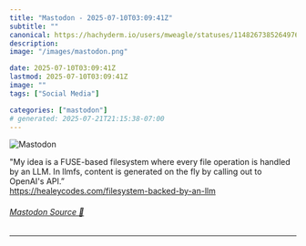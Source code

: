 ```yaml
---
title: "Mastodon - 2025-07-10T03:09:41Z"
subtitle: ""
canonical: https://hachyderm.io/users/mweagle/statuses/114826738526497604
description:
image: "/images/mastodon.png"

date: 2025-07-10T03:09:41Z
lastmod: 2025-07-10T03:09:41Z
image: ""
tags: ["Social Media"]

categories: ["mastodon"]
# generated: 2025-07-21T21:15:38-07:00
---
```

![Mastodon](/images/mastodon.png)

<p>&quot;My idea is a FUSE-based filesystem where every file operation is handled by an LLM. In llmfs, content is generated on the fly by calling out to OpenAI&#39;s API.”<br /><a href="https://healeycodes.com/filesystem-backed-by-an-llm" target="_blank" rel="nofollow noopener noreferrer" translate="no"><span class="invisible">https://</span><span class="ellipsis">healeycodes.com/filesystem-bac</span><span class="invisible">ked-by-an-llm</span></a></p>


###### [Mastodon Source 🐘](https://hachyderm.io/@mweagle/114826738526497604)

___
